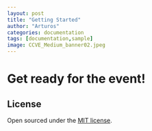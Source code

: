 ```yaml
---
layout: post
title: "Getting Started"
author: "Arturos"
categories: documentation
tags: [documentation,sample]
image: CCVE_Medium_banner02.jpeg
---
```


# Get ready for the event!


## License

Open sourced under the [MIT license](https://github.com/LeNPaul/Millennial/blob/gh-pages/LICENSE.md).
